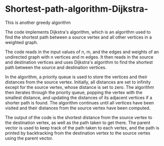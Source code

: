 # Shortest-path-algorithm-Dijkstra-
This is another greedy algorithm


The code implements Dijkstra's algorithm, which is an algorithm 
used to find the shortest path between a source vertex and all other 
vertices in a weighted graph.

The code reads in the input values of n, m, and the edges and weights 
of an undirected graph with n vertices and m edges. It then reads in 
the source and destination vertices and uses Dijkstra's algorithm to 
find the shortest path between the source and destination vertices.

In the algorithm, a priority queue is used to store the vertices and 
their distances from the source vertex. Initially, all distances 
are set to infinity except for the source vertex, whose distance 
is set to zero. The algorithm then iterates through the priority 
queue, popping the vertex with the smallest distance, and updating 
the distances of its adjacent vertices if a shorter path is found. 
The algorithm continues until all vertices have been visited and 
their distances from the source vertex have been computed.

The output of the code is the shortest distance from the source vertex 
to the destination vertex, as well as the path taken to get there.
 The parent vector is used to keep track of the path taken to each vertex, 
 and the path is printed by backtracking from the destination vertex to the 
 source vertex using the parent vector.

